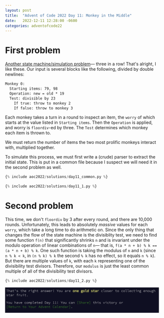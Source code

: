 ```yaml
---
layout: post
title:  "Advent of Code 2022 Day 11: Monkey in the Middle"
date:   2022-12-11 12:28:00 -0600
categories: adventofcode22
---
```


# First problem
[Another state machine/simulation problem](https://adventofcode.com/2022/day/11)— three in a row! That's alright, I like these. Our input is several blocks like the following, divided by double newlines:
```
Monkey 0:
  Starting items: 79, 98
  Operation: new = old * 19
  Test: divisible by 23
    If true: throw to monkey 2
    If false: throw to monkey 3
```

Each monkey takes a turn in a round to inspect an item, the `worry` of which starts at the value listed in `Starting items`. Then the `Operation` is applied, and worry is `floordiv`-ed by three. The `Test` determines which monkey each item is thrown to.

We must return the number of items the two most prolific monkeys interact with, multiplied together.

To simulate this process, we must first write a (crude) parser to extract the initial state. This is put in a common file because I suspect we will need it in the second problem as well.
```python
{% include aoc2022/solutions/day11_common.py %}
```

```python
{% include aoc2022/solutions/day11_1.py %}
```

# Second problem

This time, we don't `floordiv` by 3 after every round, and there are 10,000 rounds. Unfortunately, this leads to absolutely *massive* values for each `worry`, which take a long time to do arithmetic on. Since the only thing that changes the flow of the state machine is the divisiblity test, we need to find some function `f(n)` that significantly shrinks `n` and is invariant under the modulo operation of linear combinations of `n`— that is, `f(a * n + b) % k == (a * n + b) % k`. One such function is taking the modulus of `n` and `k` (since `n % k < k`, in `(n % k) % k` the second `% k` has no effect, so it equals `n % k`). But there are multiple values of `k`, with each `k` representing one of the divisibility test divisors. Therefore, our `modulus` is just the least common multiple of all of the divisibility test divisors.
```python
{% include aoc2022/solutions/day11_2.py %}
```

![Day 11 victory](/assets/aoc2022/victory11.png)